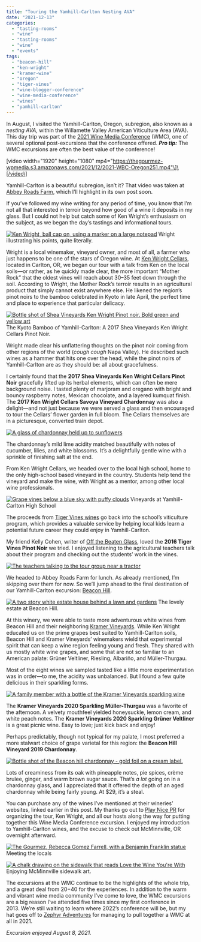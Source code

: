 ```yaml
---
title: "Touring the Yamhill-Carlton Nesting AVA"
date: "2021-12-13"
categories:
  - "tasting-rooms"
  - "wine"
  - "tasting-rooms"
  - "wine"
  - "events"
tags:
  - "beacon-hill"
  - "ken-wright"
  - "kramer-wine"
  - "oregon"
  - "tiger-vines"
  - "wine-blogger-conference"
  - "wine-media-conference"
  - "wines"
  - "yamhill-carlton"
---
```


In August, I visited the Yamhill-Carlton, Oregon, subregion, also known as a _nesting AVA_, within the Willamette Valley American Viticulture Area (AVA). This day trip was part of the [2021 Wine Media Conference](https://www.winemediaconference.org/) (WMC), one of several optional post-excursions that the conference offered. **_Pro tip:_** The WMC excursions are often the best value of the conference!

\[video width="1920" height="1080" mp4="https://thegourmez-wpmedia.s3.amazonaws.com/2021/12/2021-WBC-Oregon251.mp4"\]\[/video\]

Yamhill-Carlton is a beautiful subregion, isn’t it? That video was taken at [Abbey Roads Farm](https://abbeyroadfarm.com/index.html), which I’ll highlight in its own post soon.

If you’ve followed my wine writing for any period of time, you know that I’m not all that interested in terroir beyond how good of a wine it deposits in my glass. But I could not help but catch some of Ken Wright’s enthusiasm on the subject, as we began the day’s tastings and informational tours.




<div class="caption">

[![Ken Wright, ball cap on, using a marker on a large notepad](https://thegourmez-wpmedia.s3.amazonaws.com/2021/12/2021-WBC-Oregon142-375x500.png)](https://thegourmez-wpmedia.s3.amazonaws.com/2021/12/2021-WBC-Oregon142.png) Wright illustrating his points, quite literally.</div>


Wright is a local winemaker, vineyard owner, and most of all, a farmer who just happens to be one of the stars of Oregon wine. At [Ken Wright Cellars](https://kenwrightcellars.com/), located in Carlton, OR, we began our tour with a talk from Ken on the local soils—or rather, as he quickly made clear, the more important “Mother Rock” that the oldest vines will reach about 30–35 feet down through the soil. According to Wright, the Mother Rock’s terroir results in an agricultural product that simply cannot exist anywhere else. He likened the region’s pinot noirs to the bamboo celebrated in Kyoto in late April, the perfect time and place to experience that particular delicacy.




<div class="caption">

[![Bottle shot of Shea Vineyards Ken Wright Pinot noir. Bold green and yellow art](https://thegourmez-wpmedia.s3.amazonaws.com/2021/12/2021-WBC-Oregon141-355x500.png)](https://thegourmez-wpmedia.s3.amazonaws.com/2021/12/2021-WBC-Oregon141.png) The Kyoto Bamboo of Yamhill-Carlton: A 2017 Shea Vineyards Ken Wright Cellars Pinot Noir.</div>


Wright made clear his unflattering thoughts on the pinot noir coming from other regions of the world (_cough cough_ Napa Valley). He described such wines as a hammer that hits one over the head, while the pinot noirs of Yamhill-Carlton are as they should be: all about gracefulness.

I certainly found that the **2017 Shea Vineyards Ken Wright Cellars Pinot Noir** gracefully lifted up its herbal elements, which can often be mere background noise. I tasted plenty of marjoram and oregano with bright and bouncy raspberry notes, Mexican chocolate, and a layered kumquat finish. The **2017 Ken Wright Cellars Savoya Vineyard Chardonnay** was also a delight—and not just because we were served a glass and then encouraged to tour the Cellars’ flower garden in full bloom. The Cellars themselves are in a picturesque, converted train depot.

[![A glass of chardonnay held up to sunflowers](https://thegourmez-wpmedia.s3.amazonaws.com/2021/12/2021-WBC-Oregon140-375x500.png)](https://thegourmez-wpmedia.s3.amazonaws.com/2021/12/2021-WBC-Oregon140.png)

The chardonnay’s mild lime acidity matched beautifully with notes of cucumber, lilies, and white blossoms. It’s a delightfully gentle wine with a sprinkle of finishing salt at the end.

From Ken Wright Cellars, we headed over to the local high school, home to the only high-school based vineyard in the country. Students help tend the vineyard and make the wine, with Wright as a mentor, among other local wine professionals.




<div class="caption">

[![Grape vines below a blue sky with puffy clouds](https://thegourmez-wpmedia.s3.amazonaws.com/2021/12/2021-WBC-Oregon157-500x334.png)](https://thegourmez-wpmedia.s3.amazonaws.com/2021/12/2021-WBC-Oregon157.png) Vineyards at Yamhill-Carlton High School</div>


The proceeds from [Tiger Vines wines](https://www.tigervineswine.org/) go back into the school’s viticulture program, which provides a valuable service by helping local kids learn a potential future career they could enjoy in Yamhill-Carlton.

My friend Kelly Cohen, writer of [Off the Beaten Glass](https://www.offthebeatenglass.com/), loved the **2016 Tiger Vines Pinot Noir** we tried. I enjoyed listening to the agricultural teachers talk about their program and checking out the students’ work in the vines.

[![The teachers talking to the tour group near a tractor](https://thegourmez-wpmedia.s3.amazonaws.com/2021/12/2021-WBC-Oregon156-500x352.png)](https://thegourmez-wpmedia.s3.amazonaws.com/2021/12/2021-WBC-Oregon156.png)

We headed to Abbey Roads Farm for lunch. As already mentioned, I’m skipping over them for now. So we’ll jump ahead to the final destination of our Yamhill-Carlton excursion: [Beacon Hill](https://www.beaconhillwinery.com/).




<div class="caption">

[![A two story white estate house behind a lawn and gardens](https://thegourmez-wpmedia.s3.amazonaws.com/2021/12/2021-WBC-Oregon214-500x285.png)](https://thegourmez-wpmedia.s3.amazonaws.com/2021/12/2021-WBC-Oregon214.png) The lovely estate at Beacon Hill.</div>


At this winery, we were able to taste more adventurous white wines from Beacon Hill and their neighboring [Kramer Vineyards](https://www.kramervineyards.com/). While Ken Wright educated us on the prime grapes best suited to Yamhill-Carlton soils, Beacon Hill and Kramer Vineyards’ winemakers wield that experimental spirit that can keep a wine region feeling young and fresh. They shared with us mostly white wine grapes, and some that are not so familiar to an American palate: Grüner Veltliner, Riesling, Albariño, and Müller-Thurgau.

Most of the eight wines we sampled tasted like a little more experimentation was in order—to me, the acidity was unbalanced. But I found a few quite delicious in their sparkling forms.

[![A family member with a bottle of the Kramer Vineyards sparkling wine](https://thegourmez-wpmedia.s3.amazonaws.com/2021/12/2021-WBC-Oregon226-375x500.png)](https://thegourmez-wpmedia.s3.amazonaws.com/2021/12/2021-WBC-Oregon226.png)

The **Kramer Vineyards 2020 Sparkling Müller-Thurgau** was a favorite of the afternoon. A velvety mouthfeel yielded honeysuckle, lemon cream, and white peach notes. The **Kramer Vineyards 2020 Sparkling Grüner Veltliner** is a great picnic wine. Easy to love; just kick back and enjoy!

Perhaps predictably, though not typical for my palate, I most preferred a more stalwart choice of grape varietal for this region: the **Beacon Hill Vineyard 2019 Chardonnay**.

[![Bottle shot of the Beacon hill chardonnay - gold foil on a cream label.](https://thegourmez-wpmedia.s3.amazonaws.com/2021/12/2021-WBC-Oregon225-376x500.png)](https://thegourmez-wpmedia.s3.amazonaws.com/2021/12/2021-WBC-Oregon225.png)

Lots of creaminess from its oak with pineapple notes, pie spices, crème brulee, ginger, and warm brown sugar sauce. That’s _a lot_ going on in a chardonnay glass, and I appreciated that it offered the depth of an aged chardonnay while being fairly young. At $29, it’s a steal.

You can purchase any of the wines I’ve mentioned at their wineries’ websites, linked earlier in this post. My thanks go out to [Play Nice PR](https://www.playnicepr.com/) for organizing the tour, Ken Wright, and all our hosts along the way for putting together this Wine Media Conference excursion. I enjoyed my introduction to Yamhill-Carlton wines, and the excuse to check out McMinnville, OR overnight afterward.




<div class="caption">

[![The Gourmez, Rebecca Gomez Farrell, with a Benjamin Franklin statue](https://thegourmez-wpmedia.s3.amazonaws.com/2021/12/2021-WBC-Oregon245-500x375.png)](https://thegourmez-wpmedia.s3.amazonaws.com/2021/12/2021-WBC-Oregon245.png) Meeting the locals</div>





<div class="caption">

[![A chalk drawing on the sidewalk that reads Love the Wine You're With](https://thegourmez-wpmedia.s3.amazonaws.com/2021/12/2021-WBC-Oregon230-500x394.png)](https://thegourmez-wpmedia.s3.amazonaws.com/2021/12/2021-WBC-Oregon230.png) Enjoying McMinnville sidewalk art.</div>


The excursions at the WMC continue to be the highlights of the whole trip, and a great deal from $20-$40 for the experiences. In addition to the warm and vibrant wine media community I’ve come to love, the WMC excursions are a big reason I’ve attended five times since my first conference in 2013. We’re still waiting to learn where 2022’s conference will be, but my hat goes off to [Zephyr Adventures](https://www.zephyradventures.com/) for managing to pull together a WMC at all in 2021.

_Excursion enjoyed August 8, 2021._
